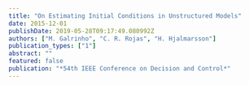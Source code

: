 ```yaml
---
title: "On Estimating Initial Conditions in Unstructured Models"
date: 2015-12-01
publishDate: 2019-05-28T09:17:49.080992Z
authors: ["M. Galrinho", "C. R. Rojas", "H. Hjalmarsson"]
publication_types: ["1"]
abstract: ""
featured: false
publication: "*54th IEEE Conference on Decision and Control*"
---
```


